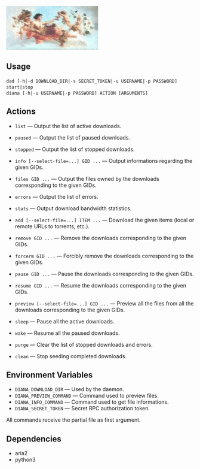 ![diana](https://github.com/baskerville/diana/raw/master/logo/diana-logo.jpg)

## Usage

    dad [-h|-d DOWNLOAD_DIR|-s SECRET_TOKEN|-u USERNAME|-p PASSWORD] start|stop
    diana [-h|-u USERNAME|-p PASSWORD] ACTION [ARGUMENTS]

## Actions

- `list` — Output the list of active downloads.

- `paused` — Output the list of paused downloads.

- `stopped` — Output the list of stopped downloads.

- `info [--select-file=...] GID ...` — Output informations regarding the given GIDs.

- `files GID ...` — Output the files owned by the downloads corresponding to the given GIDs.

- `errors` — Output the list of errors.

- `stats` — Output download bandwidth statistics.

- `add [--select-file=...] ITEM ...` — Download the given items (local or remote URLs to torrents, etc.).

- `remove GID ...` — Remove the downloads corresponding to the given GIDs.

- `forcerm GID ...` — Forcibly remove the downloads corresponding to the given GIDs.

- `pause GID ...` — Pause the downloads corresponding to the given GIDs.

- `resume GID ...` — Resume the downloads corresponding to the given GIDs.

- `preview [--select-file=...] GID ...` — Preview all the files from all the downloads corresponding to the given GIDs.

- `sleep` — Pause all the active downloads.

- `wake` — Resume all the paused downloads.

- `purge` — Clear the list of stopped downloads and errors.

- `clean` — Stop seeding completed downloads.

## Environment Variables

- `DIANA_DOWNLOAD_DIR` — Used by the daemon.
- `DIANA_PREVIEW_COMMAND` — Command used to preview files.
- `DIANA_INFO_COMMAND` — Command used to get file informations.
- `DIANA_SECRET_TOKEN` — Secret RPC authorization token.

All commands receive the partial file as first argument.

## Dependencies

- aria2
- python3
